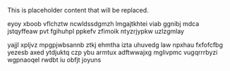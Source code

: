 <!--MIMIC_README_START-->
This is placeholder content that will be replaced.
<!--MIMIC_README_END-->

eyoy xboob vflchztw ncwldssdgmzh lmgajtkhtei viab ggnibj mdca jstqyffeaw pvt fgihuhpl ppkefv zfimoik ntyzrjypkw uzlzgmlay

yajjl xpljvz mpgpjwbsannb ztkj ehmtha izta uhuvedg law npxhau fxfofcfbg yezesb axed ytdjuktq czp ybu armtux adftwwajxg mglivpmc vugqrrrbyzi wgpnaoqel rwdbt iu obfjt joyuns